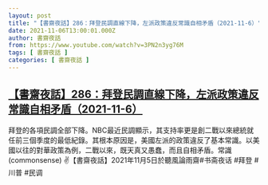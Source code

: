 ```yaml
---
layout: post
title: "【書齋夜話】286：拜登民調直線下降，左派政策違反常識自相矛盾（2021-11-6）"
date: 2021-11-06T13:00:01.000Z
author: 書齋夜話
from: https://www.youtube.com/watch?v=3PN2n3yg76M
tags: [ 書齋夜話 ]
categories: [ 書齋夜話 ]
---
```

<!--1636203601000-->
[【書齋夜話】286：拜登民調直線下降，左派政策違反常識自相矛盾（2021-11-6）](https://www.youtube.com/watch?v=3PN2n3yg76M)
------

<div>
拜登的各項民調全部下降。NBC最近民調顯示，其支持率更是創二戰以來總統就任前三個季度的最低紀錄。其根本原因是，美國左派的政策違反了基本常識。以美國以往的對華政策為例，二戰以來，既天真又愚蠢，而且自相矛盾。常識(commonsense) ✌【書齋夜話】2021年11月5日於聽風論雨齋#书斋夜话 #拜登 #川普 #民调
</div>
